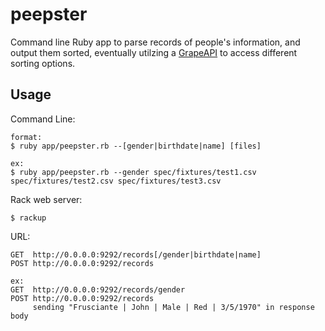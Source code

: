 peepster
========

Command line Ruby app to parse records of people's information, and output them sorted, eventually utilzing a [GrapeAPI](https://github.com/intridea/grape) to access different sorting options.

Usage
--------

Command Line:
```
format:
$ ruby app/peepster.rb --[gender|birthdate|name] [files]

ex:
$ ruby app/peepster.rb --gender spec/fixtures/test1.csv spec/fixtures/test2.csv spec/fixtures/test3.csv
```

Rack web server:
```
$ rackup
```

URL:
```
GET  http://0.0.0.0:9292/records[/gender|birthdate|name]
POST http://0.0.0.0:9292/records

ex:
GET  http://0.0.0.0:9292/records/gender
POST http://0.0.0.0:9292/records
     sending "Frusciante | John | Male | Red | 3/5/1970" in response body
```
